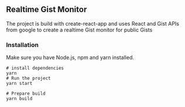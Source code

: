 ## Realtime Gist Monitor

The project is build with create-react-app and uses React and Gist APIs from google to create a realtime Gist monitor for public Gists

### Installation

Make sure you have Node.js, npm and yarn installed.

```
# install dependencies
yarn 
# Run the project
yarn start

# Prepare build
yarn build
```